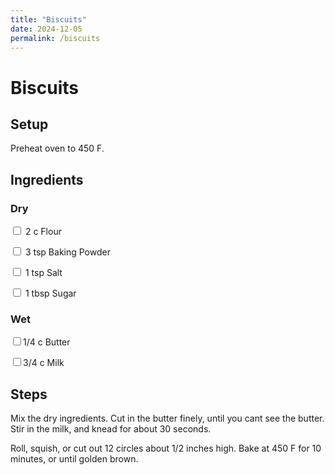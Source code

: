 ```yaml
---
title: "Biscuits"
date: 2024-12-05
permalink: /biscuits
---
```


# Biscuits

## Setup

Preheat oven to 450 F.

## Ingredients

### Dry

<input type="checkbox"/> 2 c Flour

<input type="checkbox"/> 3 tsp Baking Powder

<input type="checkbox"/> 1 tsp Salt

<input type="checkbox"/> 1 tbsp Sugar

### Wet

<input type="checkbox"/>1/4 c Butter

<input type="checkbox"/>3/4 c Milk

## Steps

Mix the dry ingredients. Cut in the butter finely, until you cant see the butter. Stir in the milk, and knead for about 30 seconds.

Roll, squish, or cut out 12 circles about 1/2 inches high. Bake at 450 F for 10 minutes, or until golden brown.